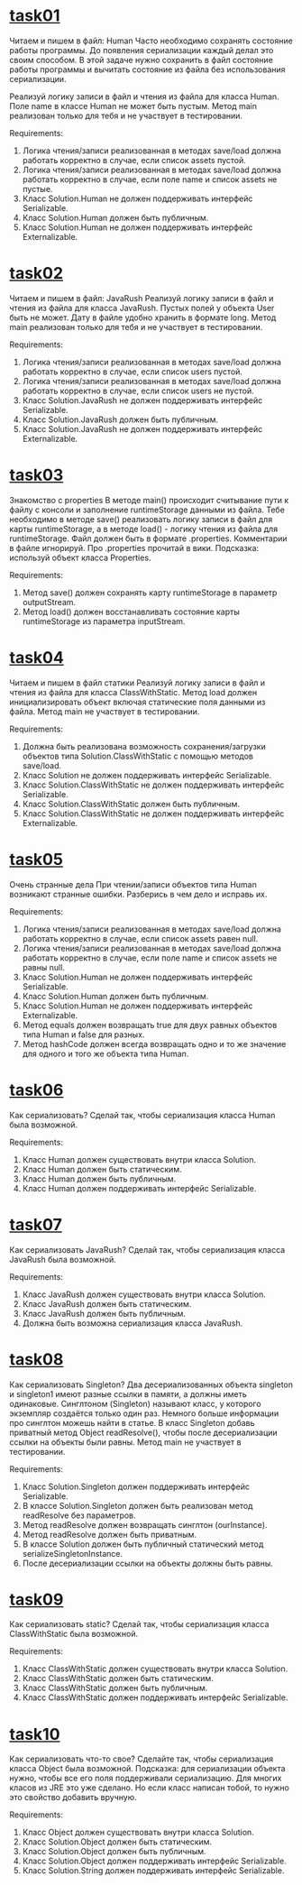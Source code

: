 # [task01](https://github.com/NikitaNasevich/javarush.ru/tree/main/level20/task01)

Читаем и пишем в файл: Human
Часто необходимо сохранять состояние работы программы. До появления сериализации каждый делал это своим способом. В этой задаче нужно сохранить в файл состояние работы программы и вычитать состояние из файла без использования сериализации.

Реализуй логику записи в файл и чтения из файла для класса Human.
Поле name в классе Human не может быть пустым.
Метод main реализован только для тебя и не участвует в тестировании.


Requirements:
1. Логика чтения/записи реализованная в методах save/load должна работать корректно в случае, если список assets пустой.
2. Логика чтения/записи реализованная в методах save/load должна работать корректно в случае, если поле name и список assets не пустые.
3. Класс Solution.Human не должен поддерживать интерфейс Serializable.
4. Класс Solution.Human должен быть публичным.
5. Класс Solution.Human не должен поддерживать интерфейс Externalizable.

# [task02](https://github.com/NikitaNasevich/javarush.ru/tree/main/level20/task02)

Читаем и пишем в файл: JavaRush
Реализуй логику записи в файл и чтения из файла для класса JavaRush.
Пустых полей у объекта User быть не может. Дату в файле удобно хранить в формате long.
Метод main реализован только для тебя и не участвует в тестировании.


Requirements:
1. Логика чтения/записи реализованная в методах save/load должна работать корректно в случае, если список users пустой.
2. Логика чтения/записи реализованная в методах save/load должна работать корректно в случае, если список users не пустой.
3. Класс Solution.JavaRush не должен поддерживать интерфейс Serializable.
4. Класс Solution.JavaRush должен быть публичным.
5. Класс Solution.JavaRush не должен поддерживать интерфейс Externalizable.

# [task03](https://github.com/NikitaNasevich/javarush.ru/tree/main/level20/task03)

Знакомство с properties
В методе main() происходит считывание пути к файлу с консоли и заполнение runtimeStorage данными из файла.
Тебе необходимо в методе save() реализовать логику записи в файл для карты runtimeStorage, а в методе load() - логику чтения из файла для runtimeStorage.
Файл должен быть в формате .properties. Комментарии в файле игнорируй.
Про .properties прочитай в вики.
Подсказка: используй объект класса Properties.


Requirements:
1. Метод save() должен сохранять карту runtimeStorage в параметр outputStream.
2. Метод load() должен восстанавливать состояние карты runtimeStorage из параметра inputStream.

# [task04](https://github.com/NikitaNasevich/javarush.ru/tree/main/level20/task04)

Читаем и пишем в файл статики
Реализуй логику записи в файл и чтения из файла для класса ClassWithStatic.
Метод load должен инициализировать объект включая статические поля данными из файла.
Метод main не участвует в тестировании.


Requirements:
1. Должна быть реализована возможность сохранения/загрузки объектов типа Solution.ClassWithStatic с помощью методов save/load.
2. Класс Solution не должен поддерживать интерфейс Serializable.
3. Класс Solution.ClassWithStatic не должен поддерживать интерфейс Serializable.
4. Класс Solution.ClassWithStatic должен быть публичным.
5. Класс Solution.ClassWithStatic не должен поддерживать интерфейс Externalizable.

# [task05](https://github.com/NikitaNasevich/javarush.ru/tree/main/level20/task05)

Очень странные дела
При чтении/записи объектов типа Human возникают странные ошибки.
Разберись в чем дело и исправь их.


Requirements:
1. Логика чтения/записи реализованная в методах save/load должна работать корректно в случае, если список assets равен null.
2. Логика чтения/записи реализованная в методах save/load должна работать корректно в случае, если поле name и список assets не равны null.
3. Класс Solution.Human не должен поддерживать интерфейс Serializable.
4. Класс Solution.Human должен быть публичным.
5. Класс Solution.Human не должен поддерживать интерфейс Externalizable.
6. Метод equals должен возвращать true для двух равных объектов типа Human и false для разных.
7. Метод hashCode должен всегда возвращать одно и то же значение для одного и того же объекта типа Human.

# [task06](https://github.com/NikitaNasevich/javarush.ru/tree/main/level20/task06)

Как сериализовать?
Сделай так, чтобы сериализация класса Human была возможной.


Requirements:
1. Класс Human должен существовать внутри класса Solution.
2. Класс Human должен быть статическим.
3. Класс Human должен быть публичным.
4. Класс Human должен поддерживать интерфейс Serializable.

# [task07](https://github.com/NikitaNasevich/javarush.ru/tree/main/level20/task07)

Как сериализовать JavaRush?
Сделай так, чтобы сериализация класса JavaRush была возможной.


Requirements:
1. Класс JavaRush должен существовать внутри класса Solution.
2. Класс JavaRush должен быть статическим.
3. Класс JavaRush должен быть публичным.
4. Должна быть возможна сериализация класса JavaRush.

# [task08](https://github.com/NikitaNasevich/javarush.ru/tree/main/level20/task08)

Как сериализовать Singleton?
Два десериализованных объекта singleton и singleton1 имеют разные ссылки в памяти, а должны иметь одинаковые.
Синглтоном (Singleton) называют класс, у которого экземпляр создаётся только один раз. Немного больше информации про синглтон можешь найти в статье.
В класс Singleton добавь приватный метод Object readResolve(), чтобы после десериализации ссылки на объекты были равны. Метод main не участвует в тестировании.


Requirements:
1. Класс Solution.Singleton должен поддерживать интерфейс Serializable.
2. В классе Solution.Singleton должен быть реализован метод readResolve без параметров.
3. Метод readResolve должен возвращать синглтон (ourInstance).
4. Метод readResolve должен быть приватным.
5. В классе Solution должен быть публичный статический метод serializeSingletonInstance.
6. После десериализации ссылки на объекты должны быть равны.

# [task09](https://github.com/NikitaNasevich/javarush.ru/tree/main/level20/task09)

Как сериализовать static?
Сделай так, чтобы сериализация класса ClassWithStatic была возможной.


Requirements:
1. Класс ClassWithStatic должен существовать внутри класса Solution.
2. Класс ClassWithStatic должен быть статическим.
3. Класс ClassWithStatic должен быть публичным.
4. Класс ClassWithStatic должен поддерживать интерфейс Serializable.

# [task10](https://github.com/NikitaNasevich/javarush.ru/tree/main/level20/task10)

Как сериализовать что-то свое?
Сделайте так, чтобы сериализация класса Object была возможной.
Подсказка: для сериализации объекта нужно, чтобы все его поля поддерживали сериализацию.
Для многих класов из JRE это уже сделано. Но если класс написан тобой, то нужно это свойство добавить вручную.


Requirements:
1. Класс Object должен существовать внутри класса Solution.
2. Класс Solution.Object должен быть статическим.
3. Класс Solution.Object должен быть публичным.
4. Класс Solution.Object должен поддерживать интерфейс Serializable.
5. Класс Solution.String должен поддерживать интерфейс Serializable.
